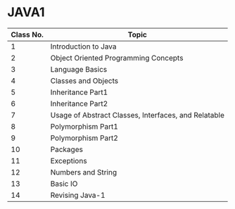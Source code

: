 # JAVA1

| Class No. |Topic|
|-----------|-----|
| 1         |Introduction to Java|
| 2         |Object Oriented Programming ​Concepts|
| 3         |Language Basics|
| 4         |Classes and Objects|
| 5         |Inheritance Part1|
| 6         |Inheritance Part2|
| 7         |Usage of Abstract Classes,  Interfaces, and Relatable|
| 8         |Polymorphism Part1 |
| 9         |Polymorphism Part2|
| 10        |Packages|
| 11        |Exceptions|
| 12        |Numbers and String|
| 13        |Basic IO|
| 14        |Revising Java-1|

